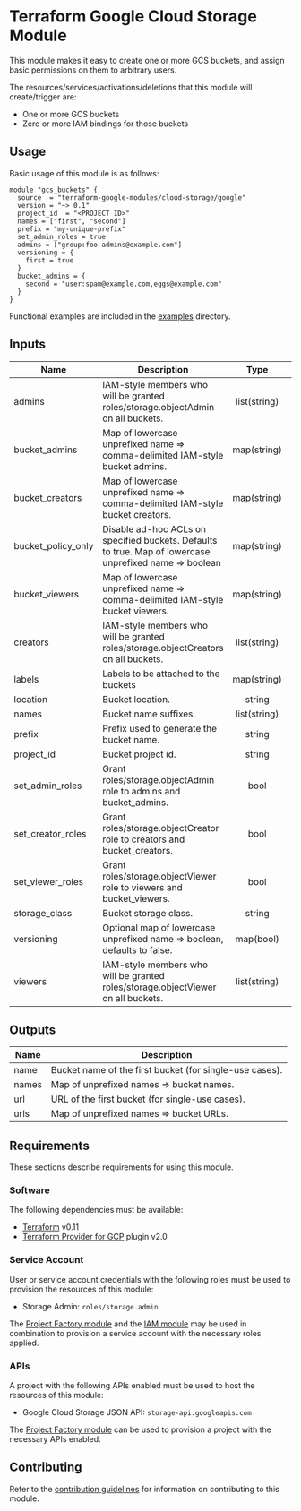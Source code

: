 # Terraform Google Cloud Storage Module

This module makes it easy to create one or more GCS buckets, and assign basic permissions on them to arbitrary users.

The resources/services/activations/deletions that this module will create/trigger are:

- One or more GCS buckets
- Zero or more IAM bindings for those buckets

## Usage

Basic usage of this module is as follows:

```hcl
module "gcs_buckets" {
  source  = "terraform-google-modules/cloud-storage/google"
  version = "~> 0.1"
  project_id  = "<PROJECT ID>"
  names = ["first", "second"]
  prefix = "my-unique-prefix"
  set_admin_roles = true
  admins = ["group:foo-admins@example.com"]
  versioning = {
    first = true
  }
  bucket_admins = {
    second = "user:spam@example.com,eggs@example.com"
  }
}
```

Functional examples are included in the
[examples](./examples/) directory.

<!-- BEGINNING OF PRE-COMMIT-TERRAFORM DOCS HOOK -->
## Inputs

| Name | Description | Type | Default | Required |
|------|-------------|:----:|:-----:|:-----:|
| admins | IAM-style members who will be granted roles/storage.objectAdmin on all buckets. | list(string) | `<list>` | no |
| bucket\_admins | Map of lowercase unprefixed name => comma-delimited IAM-style bucket admins. | map(string) | `<map>` | no |
| bucket\_creators | Map of lowercase unprefixed name => comma-delimited IAM-style bucket creators. | map(string) | `<map>` | no |
| bucket\_policy\_only | Disable ad-hoc ACLs on specified buckets. Defaults to true. Map of lowercase unprefixed name => boolean | map(string) | `<map>` | no |
| bucket\_viewers | Map of lowercase unprefixed name => comma-delimited IAM-style bucket viewers. | map(string) | `<map>` | no |
| creators | IAM-style members who will be granted roles/storage.objectCreators on all buckets. | list(string) | `<list>` | no |
| labels | Labels to be attached to the buckets | map(string) | `<map>` | no |
| location | Bucket location. | string | `"EU"` | no |
| names | Bucket name suffixes. | list(string) | n/a | yes |
| prefix | Prefix used to generate the bucket name. | string | n/a | yes |
| project\_id | Bucket project id. | string | n/a | yes |
| set\_admin\_roles | Grant roles/storage.objectAdmin role to admins and bucket_admins. | bool | `"false"` | no |
| set\_creator\_roles | Grant roles/storage.objectCreator role to creators and bucket_creators. | bool | `"false"` | no |
| set\_viewer\_roles | Grant roles/storage.objectViewer role to viewers and bucket_viewers. | bool | `"false"` | no |
| storage\_class | Bucket storage class. | string | `"MULTI_REGIONAL"` | no |
| versioning | Optional map of lowercase unprefixed name => boolean, defaults to false. | map(bool) | `<map>` | no |
| viewers | IAM-style members who will be granted roles/storage.objectViewer on all buckets. | list(string) | `<list>` | no |

## Outputs

| Name | Description |
|------|-------------|
| name | Bucket name of the first bucket (for single-use cases). |
| names | Map of unprefixed names => bucket names. |
| url | URL of the first bucket (for single-use cases). |
| urls | Map of unprefixed names => bucket URLs. |

<!-- END OF PRE-COMMIT-TERRAFORM DOCS HOOK -->

## Requirements

These sections describe requirements for using this module.

### Software

The following dependencies must be available:

- [Terraform][terraform] v0.11
- [Terraform Provider for GCP][terraform-provider-gcp] plugin v2.0

### Service Account

User or service account credentials with the following roles must be used to provision the resources of this module:

- Storage Admin: `roles/storage.admin`

The [Project Factory module][project-factory-module] and the
[IAM module][iam-module] may be used in combination to provision a
service account with the necessary roles applied.

### APIs

A project with the following APIs enabled must be used to host the
resources of this module:

- Google Cloud Storage JSON API: `storage-api.googleapis.com`

The [Project Factory module][project-factory-module] can be used to
provision a project with the necessary APIs enabled.

## Contributing

Refer to the [contribution guidelines](./CONTRIBUTING.md) for
information on contributing to this module.

[iam-module]: https://registry.terraform.io/modules/terraform-google-modules/iam/google
[project-factory-module]: https://registry.terraform.io/modules/terraform-google-modules/project-factory/google
[terraform-provider-gcp]: https://www.terraform.io/docs/providers/google/index.html
[terraform]: https://www.terraform.io/downloads.html
